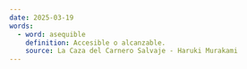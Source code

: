 ```yaml
---
date: 2025-03-19
words:
  - word: asequible
    definition: Accesible o alcanzable.
    source: La Caza del Carnero Salvaje - Haruki Murakami 
---
```

